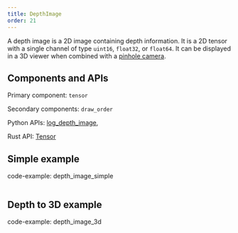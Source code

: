 ```yaml
---
title: DepthImage
order: 21
---
```


A depth image is a 2D image containing depth information. It is a 2D tensor with a single channel of type `uint16`, `float32`, or `float64`. It can be displayed in a 3D viewer when combined with a [pinhole camera](pinhole.md).

## Components and APIs

Primary component: `tensor`

Secondary components: `draw_order`

Python APIs: [log_depth_image](https://ref.rerun.io/docs/python/latest/common/images/#rerun.log_depth_image**),

Rust API: [Tensor](https://docs.rs/rerun/latest/rerun/components/struct.Tensor.html)


## Simple example

code-example: depth_image_simple

<picture>
  <source media="(max-width: 480px)" srcset="https://static.rerun.io/b4c48684d79ffa304c6a36a0a3b38b1fc886e881_depth_image_simple_480w.png">
  <source media="(max-width: 768px)" srcset="https://static.rerun.io/07bb774cbf292f59dc76d9bb558b55c3bcb12266_depth_image_simple_768w.png">
  <source media="(max-width: 1024px)" srcset="https://static.rerun.io/0866fa98427f03d17d09e3f9fa407aae8357ecd0_depth_image_simple_1024w.png">
  <source media="(max-width: 1200px)" srcset="https://static.rerun.io/3a7ded4c82cfa7c18cfb2c743b3cad9902a5eeaa_depth_image_simple_1200w.png">
  <img src="https://static.rerun.io/9598554977873ace2577bddd79184ac120ceb0b0_depth_image_simple_full.png" alt="">
</picture>

## Depth to 3D example

code-example: depth_image_3d

<picture>
  <source media="(max-width: 480px)" srcset="https://static.rerun.io/5ed6b5ce014c0fbbc70dc4241c117b10610e1ce7_depth_image_3d_480w.png">
  <source media="(max-width: 768px)" srcset="https://static.rerun.io/8786f135fc56814d968002249cec00f74b93947c_depth_image_3d_768w.png">
  <source media="(max-width: 1024px)" srcset="https://static.rerun.io/fd5130f688b8dcb8b4d7a39cae373b94e72f0dd6_depth_image_3d_1024w.png">
  <source media="(max-width: 1200px)" srcset="https://static.rerun.io/a978c1f8dbb3d7d86f0895f649999f779a02c12e_depth_image_3d_1200w.png">
  <img src="https://static.rerun.io/f78674bdae0eb25786c6173307693c5338f38b87_depth_image_3d_full.png" alt="">
</picture>
